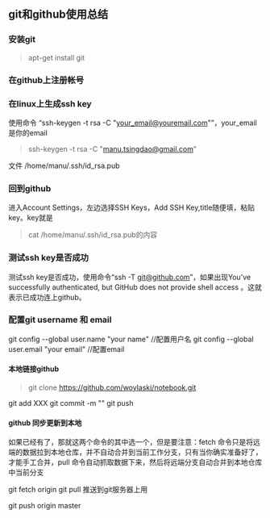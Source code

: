 ## git和github使用总结

### 安装git
>apt-get install git

### 在github上注册帐号

### 在linux上生成ssh key
使用命令 “ssh-keygen -t rsa -C "your_email@youremail.com"”，your_email是你的email

>ssh-keygen -t rsa -C "manu.tsingdao@gmail.com"

文件 /home/manu/.ssh/id_rsa.pub

### 回到github
进入Account Settings，左边选择SSH Keys，Add SSH Key,title随便填，粘贴key。key就是

>cat /home/manu/.ssh/id_rsa.pub的内容

### 测试ssh key是否成功

测试ssh key是否成功，使用命令“ssh -T git@github.com”，如果出现You’ve successfully authenticated, but GitHub does not provide shell access 。这就表示已成功连上github。

### 配置git username 和 email
git config --global user.name "your name" //配置用户名
git config --global user.email "your email" //配置email

#### 本地链接github
>git clone https://github.com/woylaski/notebook.git

git add XXX
git commit -m ""
git push

#### github 同步更新到本地

如果已经有了，那就这两个命令的其中选一个，但是要注意：fetch 命令只是将远端的数据拉到本地仓库，并不自动合并到当前工作分支，只有当你确实准备好了，才能手工合并，pull 命令自动抓取数据下来，然后将远端分支自动合并到本地仓库中当前分支

git fetch origin
git pull
推送到git服务器上用

git push origin master

